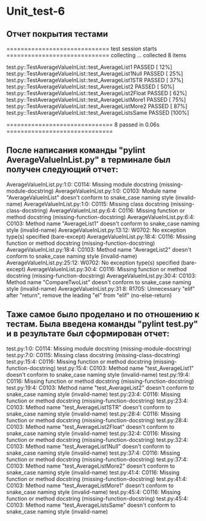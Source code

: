 # Unit_test-6
## Отчет покрытия тестами


============================= test session starts =============================
collecting ... collected 8 items

test.py::TestAverageValueInList::test_AverageList1 PASSED                [ 12%]
test.py::TestAverageValueInList::test_AverageList1Null PASSED            [ 25%]
test.py::TestAverageValueInList::test_AverageList1STR PASSED             [ 37%]
test.py::TestAverageValueInList::test_AverageList2 PASSED                [ 50%]
test.py::TestAverageValueInList::test_AverageList2Float PASSED           [ 62%]
test.py::TestAverageValueInList::test_AverageListMore1 PASSED            [ 75%]
test.py::TestAverageValueInList::test_AverageListMore2 PASSED            [ 87%]
test.py::TestAverageValueInList::test_AverageListsSame PASSED            [100%]

============================== 8 passed in 0.06s ==============================


## После написания команды "pylint AverageValueInList.py" в терминале был получен следующий отчет:

AverageValueInList.py:1:0: C0114: Missing module docstring (missing-module-docstring)
AverageValueInList.py:1:0: C0103: Module name "AverageValueInList" doesn't conform to snake_case naming style (invalid-name)
AverageValueInList.py:1:0: C0115: Missing class docstring (missing-class-docstring)
AverageValueInList.py:6:4: C0116: Missing function or method docstring (missing-function-docstring)
AverageValueInList.py:6:4: C0103: Method name "AverageList1" doesn't conform to snake_case naming style (invalid-name)
AverageValueInList.py:13:12: W0702: No exception type(s) specified (bare-except)
AverageValueInList.py:18:4: C0116: Missing function or method docstring (missing-function-docstring)
AverageValueInList.py:18:4: C0103: Method name "AverageList2" doesn't conform to snake_case naming style (invalid-name)
AverageValueInList.py:25:12: W0702: No exception type(s) specified (bare-except)
AverageValueInList.py:30:4: C0116: Missing function or method docstring (missing-function-docstring)
AverageValueInList.py:30:4: C0103: Method name "CompareTwoList" doesn't conform to snake_case naming style (invalid-name)
AverageValueInList.py:31:8: R1705: Unnecessary "elif" after "return", remove the leading "el" from "elif" (no-else-return)


## Таже самое было проделано и по отношению к тестам. Была введена команды "pylint test.py" и в результате был сформирован отчет:

test.py:1:0: C0114: Missing module docstring (missing-module-docstring)
test.py:7:0: C0115: Missing class docstring (missing-class-docstring)
test.py:15:4: C0116: Missing function or method docstring (missing-function-docstring)
test.py:15:4: C0103: Method name "test_AverageList1" doesn't conform to snake_case naming style (invalid-name)
test.py:19:4: C0116: Missing function or method docstring (missing-function-docstring)
test.py:19:4: C0103: Method name "test_AverageList2" doesn't conform to snake_case naming style (invalid-name)
test.py:23:4: C0116: Missing function or method docstring (missing-function-docstring)
test.py:23:4: C0103: Method name "test_AverageList1STR" doesn't conform to snake_case naming style (invalid-name)
test.py:28:4: C0116: Missing function or method docstring (missing-function-docstring)
test.py:28:4: C0103: Method name "test_AverageList2Float" doesn't conform to snake_case naming style (invalid-name)
test.py:32:4: C0116: Missing function or method docstring (missing-function-docstring)
test.py:32:4: C0103: Method name "test_AverageList1Null" doesn't conform to snake_case naming style (invalid-name)
test.py:37:4: C0116: Missing function or method docstring (missing-function-docstring)
test.py:37:4: C0103: Method name "test_AverageListMore2" doesn't conform to snake_case naming style (invalid-name)
test.py:41:4: C0116: Missing function or method docstring (missing-function-docstring)
test.py:41:4: C0103: Method name "test_AverageListMore1" doesn't conform to snake_case naming style (invalid-name)
test.py:45:4: C0116: Missing function or method docstring (missing-function-docstring)
test.py:45:4: C0103: Method name "test_AverageListsSame" doesn't conform to snake_case naming style (invalid-name)
